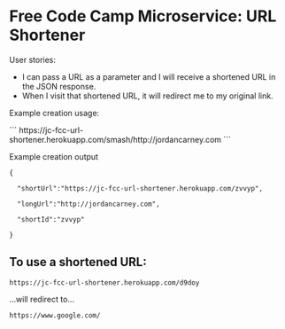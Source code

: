 <h1>Free Code Camp Microservice: URL Shortener</h1>
<p class="intro">User stories:</p>

<ul>
    <li>I can pass a URL as a parameter and I will receive a shortened URL in the JSON response.</li>
    <li>When I visit that shortened URL, it will redirect me to my original link.</li>
</ul>
<p>Example creation usage:</p>
```
https://jc-fcc-url-shortener.herokuapp.com/smash/http://jordancarney.com
```
<p>Example creation output</p>
<code>{<br>
  "shortUrl":"https://jc-fcc-url-shortener.herokuapp.com/zvvyp",<br>
  "longUrl":"http://jordancarney.com",<br>
  "shortId":"zvvyp"<br>
}</code>
<h2>To use a shortened URL:</h2>
<code>https://jc-fcc-url-shortener.herokuapp.com/d9doy</code>
<p>...will redirect to...</p>
<code>https://www.google.com/</code>
